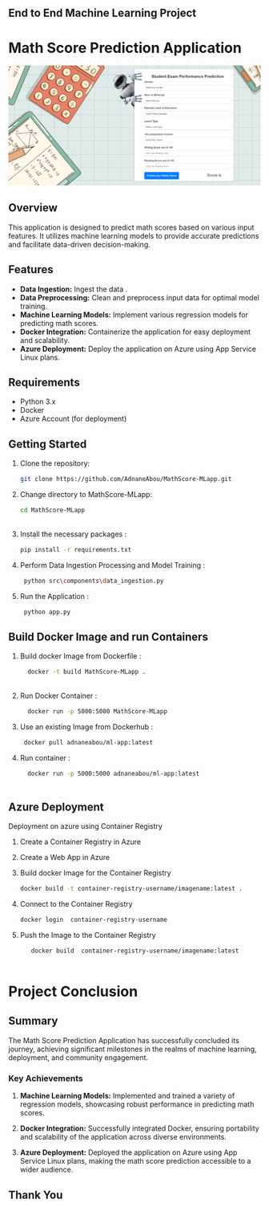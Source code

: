 ## End to End Machine Learning Project

# Math Score Prediction Application

![Application Preview](end2end.PNG)

## Overview

This application is designed to predict math scores based on various input features. It utilizes machine learning models to provide accurate predictions and facilitate data-driven decision-making.

## Features

- **Data Ingestion:** Ingest the data .
- **Data Preprocessing:** Clean and preprocess input data for optimal model training.
- **Machine Learning Models:** Implement various regression models for predicting math scores.
- **Docker Integration:** Containerize the application for easy deployment and scalability.
- **Azure Deployment:** Deploy the application on Azure using App Service Linux plans.

## Requirements

- Python 3.x
- Docker
- Azure Account (for deployment)

## Getting Started

1. Clone the repository:

   ```bash
   git clone https://github.com/AdnaneAbou/MathScore-MLapp.git


2. Change directory to MathScore-MLapp:
    
   ```bash
   cd MathScore-MLapp
     
3. Install the necessary packages :

   ```bash
   pip install -r requirements.txt


4. Perform Data Ingestion Processing and Model Training :

    ```bash
     python src\components\data_ingestion.py
   
5. Run the Application :

    ```bash
     python app.py


## Build Docker Image and run Containers 

1. Build docker Image from Dockerfile :
   
   ```bash
     docker -t build MathScore-MLapp .
  
2. Run Docker Container :
   ```bash
     docker run -p 5000:5000 MathScore-MLapp

3. Use an existing Image from Dockerhub :
    ```bash
     docker pull adnaneabou/ml-app:latest
    
4. Run container :
   ```bash
     docker run -p 5000:5000 adnaneabou/ml-app:latest



## Azure Deployment

Deployment on azure using Container Registry 

1. Create a Container Registry in Azure
2. Create a Web App in Azure
3. Build docker Image for the Container Registry

   ```bash
   docker build -t container-registry-username/imagename:latest .

 4. Connect to the Container Registry
     ```bash
     docker login  container-registry-username

5. Push the Image to the Container Registry
   ```bash
      docker build  container-registry-username/imagename:latest 



# Project Conclusion

## Summary

The Math Score Prediction Application has successfully concluded its journey, achieving significant milestones in the realms of machine learning, deployment, and community engagement.

### Key Achievements

1. **Machine Learning Models:** Implemented and trained a variety of regression models, showcasing robust performance in predicting math scores.

2. **Docker Integration:** Successfully integrated Docker, ensuring portability and scalability of the application across diverse environments.

3. **Azure Deployment:** Deployed the application on Azure using App Service Linux plans, making the math score prediction accessible to a wider audience.


## Thank You



 


